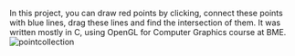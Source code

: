 In this project, you can draw red points by clicking, connect these points with blue lines, drag these lines and find the intersection of them. 
It was written mostly in C, using OpenGL for Computer Graphics course at BME.
![pointcollection](https://github.com/eszanna/Graphics-1st-homework/assets/131808772/62bd2824-deab-4580-a0d5-18847d0f3bf8)
